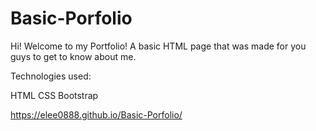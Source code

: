 # Basic-Porfolio

Hi! Welcome to my Portfolio! A basic HTML page that was made for you guys to get to know about me. 

Technologies used:

HTML
CSS
Bootstrap

https://elee0888.github.io/Basic-Porfolio/
